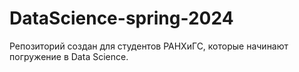 # DataScience-spring-2024
Репозиторий создан для студентов РАНХиГС, которые начинают погружение в Data Science.
